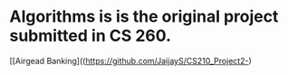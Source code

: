 
# Algorithms is is the original project submitted in CS 260.

[[Airgead Banking]((https://github.com/JaijayS/CS210_Project2-)
